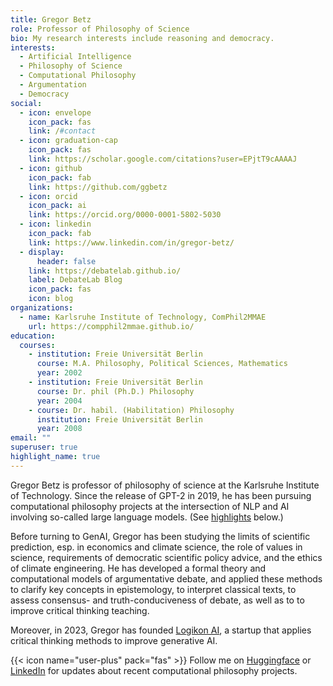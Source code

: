 ```yaml
---
title: Gregor Betz
role: Professor of Philosophy of Science
bio: My research interests include reasoning and democracy.
interests:
  - Artificial Intelligence
  - Philosophy of Science
  - Computational Philosophy
  - Argumentation
  - Democracy
social:
  - icon: envelope
    icon_pack: fas
    link: /#contact
  - icon: graduation-cap
    icon_pack: fas
    link: https://scholar.google.com/citations?user=EPjtT9cAAAAJ
  - icon: github
    icon_pack: fab
    link: https://github.com/ggbetz
  - icon: orcid
    icon_pack: ai
    link: https://orcid.org/0000-0001-5802-5030
  - icon: linkedin
    icon_pack: fab
    link: https://www.linkedin.com/in/gregor-betz/
  - display:
      header: false
    link: https://debatelab.github.io/
    label: DebateLab Blog
    icon_pack: fas
    icon: blog
organizations:
  - name: Karlsruhe Institute of Technology, ComPhil2MMAE
    url: https://compphil2mmae.github.io/
education:
  courses:
    - institution: Freie Universität Berlin
      course: M.A. Philosophy, Political Sciences, Mathematics
      year: 2002
    - institution: Freie Universität Berlin
      course: Dr. phil (Ph.D.) Philosophy
      year: 2004
    - course: Dr. habil. (Habilitation) Philosophy
      institution: Freie Universität Berlin
      year: 2008
email: ""
superuser: true
highlight_name: true
---
```


Gregor Betz is professor of philosophy of science at the Karlsruhe Institute of Technology. Since the release of GPT-2 in 2019, he has been pursuing computational philosophy projects at the intersection of NLP and AI involving so-called large language models. (See [highlights](#highlights) below.)

Before turning to GenAI, Gregor has been studying the limits of scientific prediction, esp. in economics and climate science, the role of values in science, requirements of democratic scientific policy advice, and the ethics of climate engineering. He has developed a formal theory and computational models of argumentative debate, and applied these methods to clarify key concepts in epistemology, to interpret classical texts, to assess consensus- and truth-conduciveness of debate, as well as to to improve critical thinking teaching.

Moreover, in 2023, Gregor has founded [Logikon AI](https://logikon.ai), a startup that applies critical thinking methods to improve generative AI.

{{< icon name="user-plus" pack="fas" >}} Follow me on [Huggingface](https://huggingface.co/ggbetz) or [LinkedIn](https://www.linkedin.com/in/gregor-betz/) for updates about recent computational philosophy projects.
